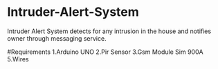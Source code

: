 # Intruder-Alert-System

Intruder Alert System detects for any intrusion in the house and notifies owner through messaging service.

#Requirements
1.Arduino UNO
2.Pir Sensor
3.Gsm Module Sim 900A
5.Wires 

